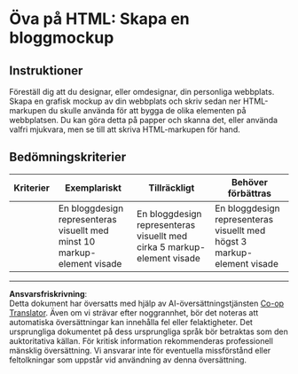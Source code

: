 <!--
CO_OP_TRANSLATOR_METADATA:
{
  "original_hash": "970776c81401c9aacb34f365edac6b53",
  "translation_date": "2025-08-26T21:31:40+00:00",
  "source_file": "3-terrarium/1-intro-to-html/assignment.md",
  "language_code": "sv"
}
-->
# Öva på HTML: Skapa en bloggmockup

## Instruktioner

Föreställ dig att du designar, eller omdesignar, din personliga webbplats. Skapa en grafisk mockup av din webbplats och skriv sedan ner HTML-markupen du skulle använda för att bygga de olika elementen på webbplatsen. Du kan göra detta på papper och skanna det, eller använda valfri mjukvara, men se till att skriva HTML-markupen för hand.

## Bedömningskriterier

| Kriterier | Exemplariskt                                                                      | Tillräckligt                                                                     | Behöver förbättras                                                                |
| --------- | --------------------------------------------------------------------------------- | -------------------------------------------------------------------------------- | --------------------------------------------------------------------------------- |
|           | En bloggdesign representeras visuellt med minst 10 markup-element visade          | En bloggdesign representeras visuellt med cirka 5 markup-element visade          | En bloggdesign representeras visuellt med högst 3 markup-element visade           |

---

**Ansvarsfriskrivning**:  
Detta dokument har översatts med hjälp av AI-översättningstjänsten [Co-op Translator](https://github.com/Azure/co-op-translator). Även om vi strävar efter noggrannhet, bör det noteras att automatiska översättningar kan innehålla fel eller felaktigheter. Det ursprungliga dokumentet på dess ursprungliga språk bör betraktas som den auktoritativa källan. För kritisk information rekommenderas professionell mänsklig översättning. Vi ansvarar inte för eventuella missförstånd eller feltolkningar som uppstår vid användning av denna översättning.